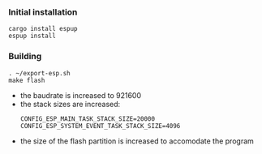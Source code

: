 
### Initial installation

```
cargo install espup
espup install
```


### Building

```
. ~/export-esp.sh
make flash
```

- the baudrate is increased to 921600
- the stack sizes are increased:
  ```
  CONFIG_ESP_MAIN_TASK_STACK_SIZE=20000
  CONFIG_ESP_SYSTEM_EVENT_TASK_STACK_SIZE=4096
  ```
- the size of the flash partition is increased to accomodate the program 